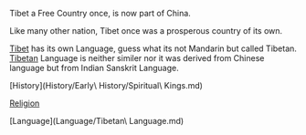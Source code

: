 Tibet a Free Country once, is now part of China.

Like many other nation, Tibet once was a prosperous country of its own. 

[Tibet](http://tibet.net/) has its own Language, guess what its not Mandarin but called Tibetan.
[Tibetan](https://en.wikipedia.org/wiki/Standard_Tibetan) Language is neither similer nor it was derived from Chinese language but from Indian Sanskrit Language.

[History](History/Early\ History/Spiritual\ Kings.md)

[Religion](Religion/religion.md)

[Language](Language/Tibetan\ Language.md)
